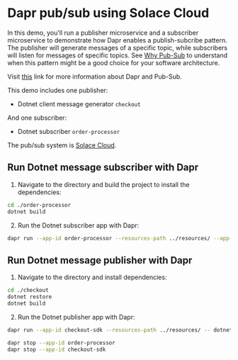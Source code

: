 # Dapr pub/sub using Solace Cloud

In this demo, you'll run a publisher microservice and a subscriber microservice to demonstrate how Dapr enables a publish-subcribe pattern. The publisher will generate messages of a specific topic, while subscribers will listen for messages of specific topics. See [Why Pub-Sub](https://docs.dapr.io/developing-applications/building-blocks/pubsub/pubsub-overview/) to understand when this pattern might be a good choice for your software architecture.

Visit [this](https://docs.dapr.io/developing-applications/building-blocks/pubsub/) link for more information about Dapr and Pub-Sub.

This demo includes one publisher:

- Dotnet client message generator `checkout`

And one subscriber:

- Dotnet subscriber `order-processor`

The pub/sub system is [Solace Cloud](https://solace.com/products/platform/cloud/).

## Run Dotnet message subscriber with Dapr

1. Navigate to the directory and build the project to install the dependencies: 

```bash
cd ./order-processor
dotnet build
```

2. Run the Dotnet subscriber app with Dapr: 

```bash
dapr run --app-id order-processor --resources-path ../resources/ --app-port 7002 -- dotnet run
```

## Run Dotnet message publisher with Dapr

1. Navigate to the directory and install dependencies:

```bash
cd ./checkout
dotnet restore
dotnet build
```

2. Run the Dotnet publisher app with Dapr:

```bash
dapr run --app-id checkout-sdk --resources-path ../resources/ -- dotnet run
```

```bash
dapr stop --app-id order-processor
dapr stop --app-id checkout-sdk
```
